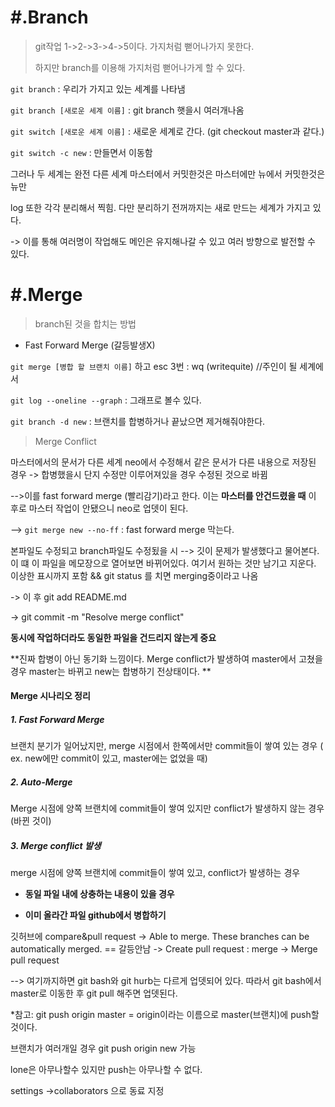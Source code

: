 # #.Branch

> git작업 1->2->3->4->5이다. 가지처럼 뻗어나가지 못한다.
>
> 하지만 branch를 이용해 가지처럼 뻗어나가게 할 수 있다.

`git branch` : 우리가 가지고 있는 세계를 나타냄

`git branch [새로운 세계 이름]` : git branch 햇을시 여러개나옴

`git switch [새로운 세계 이름]` : 새로운 세계로 간다. (git checkout master과 같다.)

`git switch -c new` : 만들면서 이동함



그러나 두 세계는 완전 다른 세계 마스터에서 커밋한것은 마스터에만 뉴에서 커밋한것은 뉴만

log 또한 각각 분리해서 찍힘. 다만 분리하기 전꺼까지는 새로 만드는 세계가 가지고 있다.

-> 이를 통해 여러명이 작업해도 메인은 유지해나갈 수 있고 여러 방향으로 발전할 수 있다.

# #.Merge

> branch된 것을 합치는 방법

- Fast Forward Merge (갈등발생X)

`git merge [병합 할 브랜치 이름]` 하고 esc 3번 : wq (writequite) //주인이 될 세계에서

`git log --oneline --graph` : 그래프로 볼수 있다.

`git branch -d new` : 브랜치를 합병하거나 끝났으면 제거해줘야한다.

> Merge Conflict

마스터에서의 문서가 다른 세계 neo에서 수정해서 같은 문서가 다른 내용으로 저장된 경우 -> 합병했을시 단지 수정만 이루어져있을 경우 수정된 것으로 바뀜

-->이를 fast forward merge (빨리감기)라고 한다. 이는 **마스터를 안건드렸을 때**  이 후로 마스터 작업이 안됐으니 neo로 업뎃이 된다.

--> `git merge new --no-ff` : fast forward merge 막는다.

본파일도 수정되고 branch파일도 수정됬을 시 --> 깃이 문제가 발생했다고 물어본다. 이 떄 이 파일을 메모장으로 열어보면 바뀌어있다. 여기서 원하는 것만 남기고 지운다. 이상한 표시까지 포함 && git status 를 치면 merging중이라고 나옴

-> 이 후 git add README.md

-> git commit -m "Resolve merge conflict"

**동시에 작업하더라도 동일한 파일을 건드리지 않는게 중요**

**진짜 합병이 아닌 동기화 느낌이다. Merge conflict가 발생하여 master에서 고쳤을 경우 master는 바뀌고 new는 합병하기 전상태이다. **



#### Merge 시나리오 정리

##### 1. Fast Forward Merge

브랜치 분기가 일어났지만, merge 시점에서 한쪽에서만 commit들이 쌓여 있는 경우 ( ex. new에만 commit이 있고, master에는 없었을 때)

##### 2. Auto-Merge

Merge 시점에 양쪽 브랜치에 commit들이 쌓여 있지만 conflict가 발생하지 않는 경우 (바뀐 것이)

##### 3. Merge conflict 발생

merge 시점에 양쪽 브랜치에 commit들이 쌓여 있고, conflict가 발생하는 경우

- **동일 파일 내에 상충하는 내용이 있을 경우**

- **이미 올라간 파일 github에서 병합하기**

깃허브에 compare&pull request -> Able to merge. These branches can be automatically merged. == 갈등안남 -> Create pull request : merge  -> Merge pull request

--> 여기까지하면 git bash와 git hurb는 다르게 업뎃되어 있다. 따라서 git bash에서 master로 이동한 후 git pull 해주면 업뎃된다.

*참고: git push origin master = origin이라는 이름으로 master(브랜치)에 push할 것이다.

브랜치가 여러개일 경우 git push origin new 가능

lone은 아무나할수 있지만 push는 아무나할 수 없다.

settings ->collaborators 으로 동료 지정

